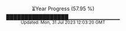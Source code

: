 <p align="center">
⏳Year Progress (57.95 %) <br>
█████████████████▁▁▁▁▁▁▁▁▁▁▁▁▁ <br>
<sub>Updated: Mon, 31 Jul 2023 12:03:20 GMT</sub>
</p>

